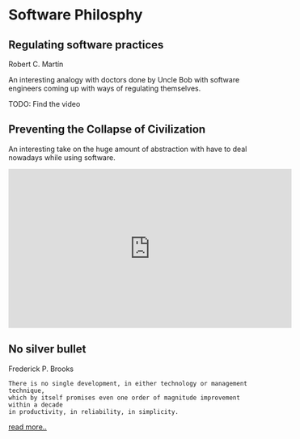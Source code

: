 # Software Philosphy

## Regulating software practices

Robert C. Martín

An interesting analogy with doctors done by Uncle Bob with software engineers coming up with ways of regulating themselves.

TODO: Find the video

## Preventing the Collapse of Civilization

An interesting take on the huge amount of abstraction with have to deal nowadays while using software.

<iframe width="560" height="315" src="https://www.youtube-nocookie.com/embed/ZSRHeXYDLko" title="YouTube video player" frameborder="0" allow="accelerometer; autoplay; clipboard-write; encrypted-media; gyroscope; picture-in-picture" allowfullscreen></iframe>


## No silver bullet

Frederick P. Brooks

```
There is no single development, in either technology or management technique, 
which by itself promises even one order of magnitude improvement within a decade 
in productivity, in reliability, in simplicity.
```

[read more..](https://en.wikipedia.org/wiki/No_Silver_Bullet)
